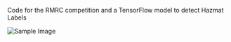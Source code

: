 Code for the RMRC competition and a TensorFlow model to detect Hazmat Labels 

![Sample Image](https://github.com/JuanGarza97/Magistry_RMRC/blob/main/result_example.jpg?raw=true)
